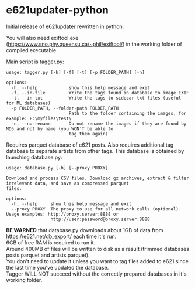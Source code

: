 # e621updater-python

Initial release of e621updater rewritten in python.

You will also need exiftool.exe (https://www.sno.phy.queensu.ca/~phil/exiftool/) in the working folder of compiled executable.

Main script is tagger.py:
```
usage: tagger.py [-h] [-f] [-t] [-p FOLDER_PATH] [-n]

options:
  -h, --help            show this help message and exit
  -f, --in-file         Write the tags found in database to image EXIF
  -t, --in-txt          Write the tags to sidecar txt files (useful for ML databases)
  -p FOLDER_PATH, --folder-path FOLDER_PATH
                        Path to the folder containing the images, for example: F:\myfiles\test\
  -n, --no-rename       Do not rename the images if they are found by MD5 and not by name (you WON'T be able to
                        tag them again)
```

Requires parquet database of e621 posts. Also requires additional tag database to separate artists from other tags.
This database is obtained by launching database.py:
```
usage: database.py [-h] [--proxy PROXY]

Download and process CSV files. Download gz archives, extract & filter irrelevant data, and save as compressed parquet
files.

options:
  -h, --help     show this help message and exit
  --proxy PROXY  The proxy to use for all network calls (optional). Usage examples: http://proxy.server:8888 or
                 http://user:password@proxy.server:8888
```

**BE WARNED** that database.py downloads about 1GB of data from https://e621.net/db_export/ each time it's run.  
6GB of free RAM is required to run it.  
Around 400MB of files will be written to disk as a result (trimmed databases posts.parquet and artists.parquet).  
You don't need to update it unless you want to tag files added to e621 since the last time you've updated the database.  
Tagger WILL NOT succeed without the correctly prepared databases in it's working folder.  
